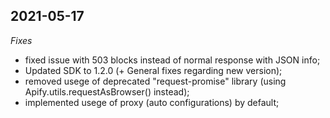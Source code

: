 
## 2021-05-17
*Fixes*
- fixed issue with 503 blocks instead of normal response with JSON info;
- Updated SDK to 1.2.0 (+ General fixes regarding new version);
- removed usege of deprecated "request-promise" library (using Apify.utils.requestAsBrowser() instead);
- implemented usege of proxy (auto configurations) by default;
